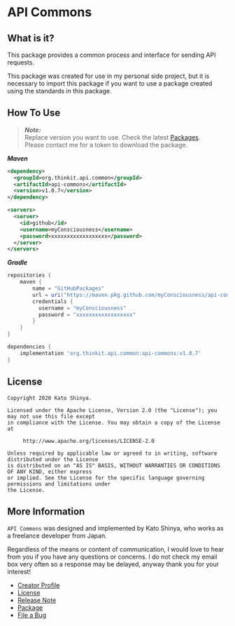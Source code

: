 # API Commons

## What is it?

This package provides a common process and interface for sending API requests.

This package was created for use in my personal side project, but it is necessary to import this package if you want to use a package created using the standards in this package.

## How To Use

> **_Note:_**<br>
> Replace version you want to use. Check the latest [Packages](https://github.com/myConsciousness/api-commons/packages).<br>
> Please contact me for a token to download the package.

**_Maven_**

```xml
<dependency>
  <groupId>org.thinkit.api.common</groupId>
  <artifactId>api-commons</artifactId>
  <version>v1.0.7</version>
</dependency>

<servers>
  <server>
    <id>github</id>
    <username>myConsciousness</username>
    <password>xxxxxxxxxxxxxxxxxx</password>
  </server>
</servers>
```

**_Gradle_**

```gradle
repositories {
    maven {
        name = "GitHubPackages"
        url = uri("https://maven.pkg.github.com/myConsciousness/api-commons")
        credentials {
          username = "myConsciousness"
          password = "xxxxxxxxxxxxxxxxxx"
        }
    }
}

dependencies {
    implementation 'org.thinkit.api.common:api-commons:v1.0.7'
}
```

## License

```
Copyright 2020 Kato Shinya.

Licensed under the Apache License, Version 2.0 (the "License"); you may not use this file except
in compliance with the License. You may obtain a copy of the License at

     http://www.apache.org/licenses/LICENSE-2.0

Unless required by applicable law or agreed to in writing, software distributed under the License
is distributed on an "AS IS" BASIS, WITHOUT WARRANTIES OR CONDITIONS OF ANY KIND, either express
or implied. See the License for the specific language governing permissions and limitations under
the License.
```

## More Information

`API Commons` was designed and implemented by Kato Shinya, who works as a freelance developer from Japan.

Regardless of the means or content of communication, I would love to hear from you if you have any questions or concerns. I do not check my email box very often so a response may be delayed, anyway thank you for your interest!

- [Creator Profile](https://github.com/myConsciousness)
- [License](https://github.com/myConsciousness/api-commons/blob/master/LICENSE)
- [Release Note](https://github.com/myConsciousness/api-commons/releases)
- [Package](https://github.com/myConsciousness/api-commons/packages)
- [File a Bug](https://github.com/myConsciousness/api-commons/issues)
